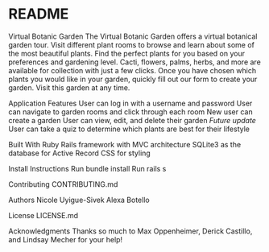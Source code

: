 # README

Virtual Botanic Garden 
The Virtual Botanic Garden offers a virtual botanical garden tour. Visit different plant rooms to browse and learn about some of the most beautiful plants. Find the perfect plants for you based on your preferences and gardening level. Cacti, flowers, palms, herbs, and more are available for collection with just a few clicks. Once you have chosen which plants you would like in your garden, quickly fill out our form to create your garden. Visit this garden at any time.

Application Features
User can log in with a username and password
User can navigate to garden rooms and click through each room 
New user can create a garden 
User can view, edit, and delete their garden
*Future update* User can take a quiz to determine which plants are best for their lifestyle 

Built With
Ruby
Rails framework with MVC architecture
SQLite3 as the database for Active Record
CSS for styling

Install Instructions
Run bundle install
Run rails s

Contributing
CONTRIBUTING.md

Authors
Nicole Uyigue-Sivek
Alexa Botello

License
LICENSE.md

Acknowledgments
Thanks so much to Max Oppenheimer, Derick Castillo, and Lindsay Mecher for your help! 